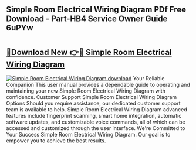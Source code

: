 ## Simple Room Electrical Wiring Diagram PDf Free Download - Part-HB4 Service Owner Guide 6uPYw

# <h2><a href="http://dfsfvb.blite.top/?on=Simple+Room+Electrical+Wiring+Diagram">🔗Download New 👉🔴 Simple Room Electrical Wiring Diagram</a></h2>

[![Simple Room Electrical Wiring Diagram download](https://i.imgur.com/lujVjoI.png)](http://dfsfvb.blite.top/?on=Simple+Room+Electrical+Wiring+Diagram)
Your Reliable Companion This user manual provides a dependable guide to operating and maintaining your new Simple Room Electrical Wiring Diagram with confidence. Customer Support Simple Room Electrical Wiring Diagram Options Should you require assistance, our dedicated customer support team is available to help. Simple Room Electrical Wiring Diagram advanced features include fingerprint scanning, smart home integration, automatic software updates, and customizable voice commands, all of which can be accessed and customized through the user interface. We're Committed to Your Success Simple Room Electrical Wiring Diagram. Our goal is to empower you to achieve the best results.
